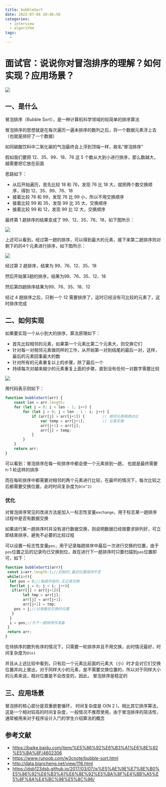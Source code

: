 ```yaml
---
title: bubbleSort
date: 2022-07-04 10:46:56
categories:
  - interview
  - algorithm
tags:
  - 
---
```

# 面试官：说说你对冒泡排序的理解？如何实现？应用场景？

 ![](https://static.vue-js.com/6f5e0850-2652-11ec-a752-75723a64e8f5.png)


## 一、是什么

冒泡排序（Bubble Sort），是一种计算机科学领域的较简单的排序算法

冒泡排序的思想就是在每次遍历一遍未排序的数列之后，将一个数据元素浮上去（也就是排好了一个数据）

如同碳酸饮料中二氧化碳的气泡最终会上浮到顶端一样，故名“冒泡排序”

假如我们要把 12、35、99、18、76 这 5 个数从大到小进行排序，那么数越大，越需要把它放在前面

思路如下：

- 从后开始遍历，首先比较 18 和 76，发现 76 比 18 大，就把两个数交换顺序，得到 12、35、99、76、18
- 接着比较 76 和 99，发现 76 比 99 小，所以不用交换顺序
- 接着比较 99 和 35，发现 99 比 35 大，交换顺序
- 接着比较 99 和 12，发现 99 比 12 大，交换顺序

最终第 1 趟排序的结果变成了 99、12、35、76、18，如下图所示：

 ![](https://static.vue-js.com/7a363770-2652-11ec-8e64-91fdec0f05a1.png)

上述可以看到，经过第一趟的排序，可以得到最大的元素，接下来第二趟排序则对剩下的的4个元素进行排序，如下图所示：

 ![](https://static.vue-js.com/84b9ddf0-2652-11ec-a752-75723a64e8f5.png)

经过第 2 趟排序，结果为 99、76、12、35、18

然后开始第3趟的排序，结果为99、76、35、12、18

然后第四趟排序结果为99、76、35、18、12

经过 4 趟排序之后，只剩一个 12 需要排序了，这时已经没有可比较的元素了，这时排序完成

## 二、如何实现

如果要实现一个从小到大的排序，算法原理如下：

- 首先比较相邻的元素，如果第一个元素比第二个元素大，则交换它们
- 针对每一对相邻元素做同样的工作，从开始第一对到结尾的最后一对，这样，最后的元素回事最大的数
- 针对所有的元素重复以上的步骤，除了最后一个
- 持续每次对越来越少的元素重复上面的步骤，直到没有任何一对数字需要比较

![](https://www.runoob.com/wp-content/uploads/2019/03/bubbleSort.gif)

用代码表示则如下：

```js
function bubbleSort(arr) {
    const len = arr.length;
    for (let i = 0; i < len - 1; i++) {
        for (let j = 0; j < len - 1 - i; j++) {
            if (arr[j] > arr[j+1]) {        // 相邻元素两两对比
                var temp = arr[j+1];        // 元素交换
                arr[j+1] = arr[j];
                arr[j] = temp;
            }
        }
    }
    return arr;
}
```

可以看到：冒泡排序在每一轮排序中都会使一个元素排到一趟， 也就是最终需要 n-1 轮这样的排序

而在每轮排序中都需要对相邻的两个元素进行比较，在最坏的情况下，每次比较之后都需要交换位置，此时时间复杂度为`O(n^2)`



### 优化

对冒泡排序常见的改进方法是加入一标志性变量`exchange`，用于标志某一趟排序过程中是否有数据交换

如果进行某一趟排序时并没有进行数据交换，则说明数据已经按要求排列好，可立即结束排序，避免不必要的比较过程

可以设置一标志性变量`pos`，用于记录每趟排序中最后一次进行交换的位置，由于`pos`位置之后的记录均已交换到位，故在进行下一趟排序时只要扫描到`pos`位置即可，如下：

```js
function bubbleSort1(arr){
 const i=arr.length-1;//初始时,最后位置保持不变  
 while(i>0){
  let pos = 0;//每趟开始时,无记录交换
  for(let j = 0; j < i; j++){
   if(arr[j] > arr[j+1]){
        let tmp = arr[j];
        arr[j] = arr[j+1];
        arr[j+1] = tmp;
    pos = j;//记录最后交换的位置  
   }   
  }
  i = pos;//为下一趟排序作准备
 }
 return arr;
}
```

在待排序的数列有序的情况下，只需要一轮排序并且不用交换，此时情况最好，时间复杂度为`O(n)`

并且从上述比较中看到，只有后一个元素比前面的元素大（小）时才会对它们交换位置并向上冒出，对于同样大小的元素，是不需要交换位置的，所以对于同样大小的元素来说，相对位置是不会改变的，因此， 冒泡排序是稳定的





## 三、应用场景
冒泡排的核心部分是双重嵌套循环，
时间复杂度是 O(N 2 )，相比其它排序算法，这是一个相对较高的时间复杂度，一般情况不推荐使用，由于冒泡排序的简洁性，通常被用来对于程序设计入门的学生介绍算法的概念

## 参考文献

- https://baike.baidu.com/item/%E5%86%92%E6%B3%A1%E6%8E%92%E5%BA%8F/4602306
- https://www.runoob.com/w3cnote/bubble-sort.html
- http://data.biancheng.net/view/116.html
- https://dsb123dsb.github.io/2017/03/07/js%E5%AE%9E%E7%8E%B0%E5%86%92%E6%B3%A1%E6%8E%92%E5%BA%8F%E4%BB%A5%E5%8F%8A%E4%BC%98%E5%8C%96/